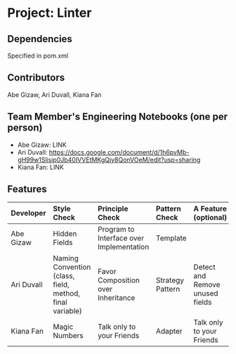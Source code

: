 # Project: Linter

## Dependencies
Specified in pom.xml

## Contributors
Abe Gizaw, Ari Duvall, Kiana Fan

## Team Member's Engineering Notebooks (one per person)
- Abe Gizaw: LINK
- Ari Duvall: https://docs.google.com/document/d/1h6pvMb-gH99w1Slisip0Jb40IVVEtMKgQjy8QonVOeM/edit?usp=sharing
- Kiana Fan: LINK

## Features


| Developer  | Style Check                                              | Principle Check                           | Pattern Check    | A Feature (optional)            |
|:-----------|:---------------------------------------------------------|:------------------------------------------|:-----------------|:--------------------------------|
| Abe Gizaw  | Hidden Fields                                            | Program to Interface over Implementation  | Template         |                                 |
| Ari Duvall | Naming Convention (class, field, method, final variable) | Favor Composition over Inheritance        | Strategy Pattern | Detect and Remove unused fields |
| Kiana Fan  | Magic Numbers                                            | Talk only to your Friends                 | Adapter          | Talk only to your Friends       |


